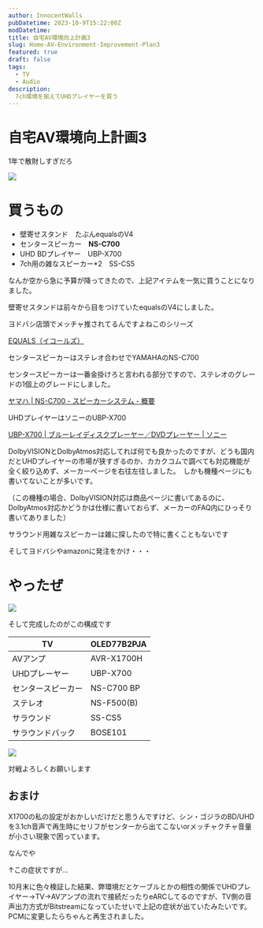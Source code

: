 ```yaml
---
author: InnocentWalls
pubDatetime: 2023-10-9T15:22:00Z
modDatetime: 
title: 自宅AV環境向上計画3
slug: Home-AV-Environment-Improvement-Plan3
featured: true
draft: false
tags:
  - TV
  - Audio
description:
  7ch環境を揃えてUHDプレイヤーを買う
---
```


# 自宅AV環境向上計画3

1年で散財しすぎだろ

<img src="https://image.weight100kg.dev/AV3/6f91d595c7bd6ef9.jpg">

# 買うもの

- 壁寄せスタンド　たぶんequalsのV4
- センタースピーカー　**NS-C700**
- UHD BDプレイヤー　UBP-X700
- 7ch用の雑なスピーカー*2　SS-CS5

なんか空から急に予算が降ってきたので、上記アイテムを一気に買うことになりました。

壁寄せスタンドは前々から目をつけていたequalsのV4にしました。

ヨドバシ店頭でメッチャ推されてるんですよねこのシリーズ

[EQUALS（イコールズ）](https://equals.tokyo/f/products/wall_tv_stand/v4/)

センタースピーカーはステレオ合わせでYAMAHAのNS-C700

センタースピーカーは一番金掛けろと言われる部分ですので、ステレオのグレードの1個上のグレードにしました。

[ヤマハ | NS-C700 - スピーカーシステム - 概要](https://jp.yamaha.com/products/audio_visual/speaker_systems/ns-c700/index.html)

UHDプレイヤーはソニーのUBP-X700

[UBP-X700 | ブルーレイディスクプレーヤー／DVDプレーヤー | ソニー](https://www.sony.jp/bd-player/products/UBP-X700/)

DolbyVISIONとDolbyAtmos対応してれば何でも良かったのですが、どうも国内だとUHDプレイヤーの市場が狭すぎるのか、カカクコムで調べても対応機能が全く絞り込めず、メーカーページを右往左往しました。　しかも機種ページにも書いてないことが多いです。

（この機種の場合、DolbyVISION対応は商品ページに書いてあるのに、DolbyAtmos対応かどうかは仕様に書いておらず、メーカーのFAQ内にひっそり書いてありました）

サラウンド用雑なスピーカーは雑に探したので特に書くこともないです

そしてヨドバシやamazonに発注をかけ・・・

# **やったぜ**

<img src="https://image.weight100kg.dev/AV3/6f91d595c7bd6ef9.jpg">

そして完成したのがこの構成です

| TV | OLED77B2PJA |
| --- | --- |
| AVアンプ | AVR-X1700H |
| UHDプレーヤー | UBP-X700 |
| センタースピーカー | NS-C700 BP |
| ステレオ | NS-F500(B) |
| サラウンド | SS-CS5 |
| サラウンドバック | BOSE101 |

<img src="https://image.weight100kg.dev/AV3/fgdfg.drawio.png">

対戦よろしくお願いします

## おまけ

X1700の私の設定がおかしいだけだと思うんですけど、シン・ゴジラのBD/UHDを3.1ch音声で再生時にセリフがセンターから出てこないorメッチャクチャ音量が小さい現象で困っています。

なんでや

↑この症状ですが…

10月末に色々検証した結果、弊環境だとケーブルとかの相性の関係でUHDプレイヤー→TV→AVアンプの流れで接続だったりeARCしてるのですが、TV側の音声出力方式がBitstreamになっていたせいで上記の症状が出ていたみたいです。　PCMに変更したらちゃんと再生されました。